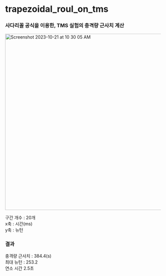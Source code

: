 # trapezoidal_roul_on_tms

### 사다리꼴 공식을 이용한, TMS 실험의 충격량 근사치 계산

<img width="570" alt="Screenshot 2023-10-21 at 10 30 05 AM" src="https://github.com/taeseokyang/trapezoidal_roul_on_tms/assets/136783693/62657e7a-d5f6-4162-b53b-dcbdd376364a">


구간 개수 : 20개 <br/>
x축 : 시간(ms) <br/>
y축 : 뉴턴 <br/>

### 결과
충격량 근사치 : 384.4(s) <br/>
최대 뉴턴 : 253.2 <br/>
연소 시간 2.5초 <br/>
